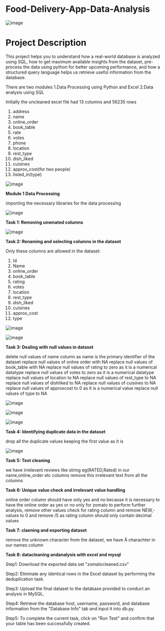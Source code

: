 # Food-Delivery-App-Data-Analysis

![image](https://user-images.githubusercontent.com/53274845/236834653-b76ae7ec-6d1a-4018-b81a-5e18d40d4249.png)


# Project Description

This project helps you to understand how a real-world database is analyzed using SQL, how to get maximum available insights from the dataset,
pre-process the data using python for better upcoming performance, and how a structured query language helps us retrieve useful information from the database.


There are two modules 
1.Data Processing using Python and Excel
2.Data analysis using SQL


Initially the uncleaned excel file had 13 columns and 56235 rows
1.    address
2.    name
3.    online_order
4.    book_table
5.    rate
6.    votes
7.    phone  
8.    location
9.    rest_type
10.    dish_liked
11.   cuisines
12.   approx_cost(for two people)
13.   listed_in(type)

![image](https://user-images.githubusercontent.com/53274845/236832853-dd482969-9db9-43ae-8211-b842325e3836.png)



**Module 1 Data Processing**

importing the necessary libraries for the data processing

![image](https://user-images.githubusercontent.com/53274845/236831523-6e663c29-fd44-4d80-a92a-06d9b3906eca.png)


**Task 1: Removing unwnated columns**


![image](https://user-images.githubusercontent.com/53274845/236833824-448a67b0-ed65-4e2b-bc84-3dfb488bf786.png)

**Task 2: Renaming and selecting columns in the dataset**

Only these columns are allowed in the dataset:
1.    Id
2.    Name
3.    online_order
4.    book_table
5.    rating
6.    votes
7.    location
8.    rest_type
9.    dish_liked
10.    cuisines
11.    approx_cost
12.    type

![image](https://user-images.githubusercontent.com/53274845/236849858-e518f87b-9732-4db0-962c-248cb8ede6f5.png)

![image](https://user-images.githubusercontent.com/53274845/236852431-2d0ac8da-301a-47ee-b537-93df1a5e41e1.png)

 **Task 3: Dealing with null values in dataset**
 
  delete null values of name column as name is the primary identifier of the dataset
  replace null values of online order with NA
  replace null values of book_table with NA
  replace null values of rating to zero as it is a numerical datatype
  replace null values of votes to zero as it is a numerical datatype
  replace null values of location to NA
  replace null values of rest_type to NA
  replace null values of dishliked to NA
  replace null values of cuisines to NA
  replace null values of approxcost to 0 as it is a numerical value
  replace null values of type to NA

   

![image](https://user-images.githubusercontent.com/53274845/236850502-68b23b46-2119-4b1e-bb24-1a0b22581564.png)

![image](https://user-images.githubusercontent.com/53274845/236850887-0688ef7c-b42e-421a-a8a9-83472ca4fb80.png)

![image](https://user-images.githubusercontent.com/53274845/236852691-bf00a323-fd8a-4a5c-a264-e297a5f94676.png)

**Task 4: Identifying duplicate data in the dataset**

 drop all the duplicate values keeping the first value as it is
 
 ![image](https://user-images.githubusercontent.com/53274845/236851987-80fb7e56-5be7-4d2c-bdb9-3398fec1c54e.png)

 


**Task 5: Text cleaning**

 we have irrelevant reviews like string eg(RATED,Rated) in our name,online_order etc columns
 remove this irrelevant text from all the columns

**Task 6: Unique value check and irrelevant value handling**

online order column should have only yes and no because it is necessary to have the online order as yes or no only for zomato to perform further analysis, remove other values
check for rating column and remove NEW,- values to 0 and remove /5 as rating column should only contain decimal values

   
    
**Task 7: claening and exporting dataset**

remove the unknown character from the dataset, we have Ã charachter in our names column
    
    
**Task 8: datacleaning andanalysis with excel and mysql**

Step1: Download the exported data set "zomatocleaned.csv"

Step2: Eliminate any identical rows in the Excel dataset by performing the deduplication task.

Step3: Upload the final dataset to the database provided to conduct an analysis in MySQL.

Step4: Retrieve the database host, username, password, and database information from the "Database Info" tab and input it into db.py.

Step5: To complete the current task, click on "Run Test" and confirm that your table has been successfully created.



   

